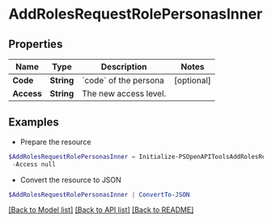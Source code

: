 # AddRolesRequestRolePersonasInner
## Properties

Name | Type | Description | Notes
------------ | ------------- | ------------- | -------------
**Code** | **String** | &#x60;code&#x60; of the persona | [optional] 
**Access** | **String** | The new access level. | 

## Examples

- Prepare the resource
```powershell
$AddRolesRequestRolePersonasInner = Initialize-PSOpenAPIToolsAddRolesRequestRolePersonasInner  -Code null `
 -Access null
```

- Convert the resource to JSON
```powershell
$AddRolesRequestRolePersonasInner | ConvertTo-JSON
```

[[Back to Model list]](../README.md#documentation-for-models) [[Back to API list]](../README.md#documentation-for-api-endpoints) [[Back to README]](../README.md)

